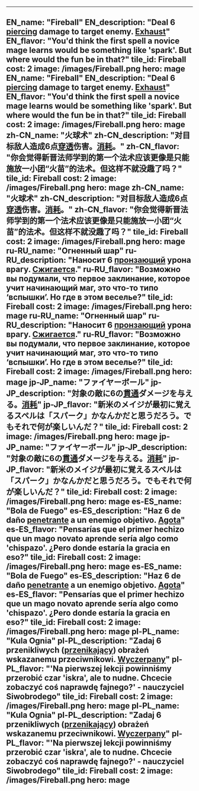 ---

EN_name: "Fireball"
EN_description: "Deal 6 <u>piercing</u> damage to target enemy.  <u>Exhaust</u>"
EN_flavor: "You'd think the first spell a novice mage learns would be something like 'spark'. But where would the fun be in that?"
tile_id: Fireball
cost: 2
image: /images/Fireball.png
hero: mage
EN_name: "Fireball"
EN_description: "Deal 6 <u>piercing</u> damage to target enemy.  <u>Exhaust</u>"
EN_flavor: "You'd think the first spell a novice mage learns would be something like 'spark'. But where would the fun be in that?"
tile_id: Fireball
cost: 2
image: /images/Fireball.png
hero: mage
zh-CN_name: "火球术"
zh-CN_description: "对目标敌人造成6点<u>穿透</u>伤害。<u>消耗</u>。"
zh-CN_flavor: "你会觉得新晋法师学到的第一个法术应该更像是只能施放一小团“火苗”的法术。但这样不就没趣了吗？"
tile_id: Fireball
cost: 2
image: /images/Fireball.png
hero: mage
zh-CN_name: "火球术"
zh-CN_description: "对目标敌人造成6点<u>穿透</u>伤害。<u>消耗</u>。"
zh-CN_flavor: "你会觉得新晋法师学到的第一个法术应该更像是只能施放一小团“火苗”的法术。但这样不就没趣了吗？"
tile_id: Fireball
cost: 2
image: /images/Fireball.png
hero: mage
ru-RU_name: "Огненный шар"
ru-RU_description: "Наносит 6 <u>пронзающий</u> урона врагу. <u>Сжигается</u>."
ru-RU_flavor: "Возможно вы подумали, что первое заклинание, которое учит начинающий маг, это что-то типо ‘вспышки’. Но где в этом веселье?"
tile_id: Fireball
cost: 2
image: /images/Fireball.png
hero: mage
ru-RU_name: "Огненный шар"
ru-RU_description: "Наносит 6 <u>пронзающий</u> урона врагу. <u>Сжигается</u>."
ru-RU_flavor: "Возможно вы подумали, что первое заклинание, которое учит начинающий маг, это что-то типо ‘вспышки’. Но где в этом веселье?"
tile_id: Fireball
cost: 2
image: /images/Fireball.png
hero: mage
jp-JP_name: "ファイヤーボール"
jp-JP_description: "対象の敵に6の<u>貫通</u>ダメージを与える。<u>消耗</u>"
jp-JP_flavor: "新米のメイジが最初に覚えるスペルは「スパーク」かなんかだと思うだろう。でもそれで何が楽しいんだ？"
tile_id: Fireball
cost: 2
image: /images/Fireball.png
hero: mage
jp-JP_name: "ファイヤーボール"
jp-JP_description: "対象の敵に6の<u>貫通</u>ダメージを与える。<u>消耗</u>"
jp-JP_flavor: "新米のメイジが最初に覚えるスペルは「スパーク」かなんかだと思うだろう。でもそれで何が楽しいんだ？"
tile_id: Fireball
cost: 2
image: /images/Fireball.png
hero: mage
es-ES_name: "Bola de Fuego"
es-ES_description: "Haz 6 de daño <u>penetrante</u> a un enemigo objetivo. <u>Agota</u>"
es-ES_flavor: "Pensarías que el primer hechizo que un mago novato aprende sería algo como 'chispazo'. ¿Pero donde estaría la gracia en eso?"
tile_id: Fireball
cost: 2
image: /images/Fireball.png
hero: mage
es-ES_name: "Bola de Fuego"
es-ES_description: "Haz 6 de daño <u>penetrante</u> a un enemigo objetivo. <u>Agota</u>"
es-ES_flavor: "Pensarías que el primer hechizo que un mago novato aprende sería algo como 'chispazo'. ¿Pero donde estaría la gracia en eso?"
tile_id: Fireball
cost: 2
image: /images/Fireball.png
hero: mage
pl-PL_name: "Kula Ognia"
pl-PL_description: "Zadaj 6 przenikliwych (<u>przenikający</u>) obrażeń wskazanemu przeciwnikowi. <u>Wyczerpany</u>"
pl-PL_flavor: "'Na pierwszej lekcji powinniśmy przerobić czar 'iskra', ale to nudne. Chcecie zobaczyć coś naprawdę fajnego?' - nauczyciel Siwobrodego"
tile_id: Fireball
cost: 2
image: /images/Fireball.png
hero: mage
pl-PL_name: "Kula Ognia"
pl-PL_description: "Zadaj 6 przenikliwych (<u>przenikający</u>) obrażeń wskazanemu przeciwnikowi. <u>Wyczerpany</u>"
pl-PL_flavor: "'Na pierwszej lekcji powinniśmy przerobić czar 'iskra', ale to nudne. Chcecie zobaczyć coś naprawdę fajnego?' - nauczyciel Siwobrodego"
tile_id: Fireball
cost: 2
image: /images/Fireball.png
hero: mage
---